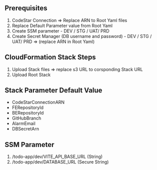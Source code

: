 Prerequisites
--------------
1) CodeStar Connection => Replace ARN to Root Yaml files
2) Replace Default Parameter value from Root Yaml
3) Create SSM parameter - DEV / STG / UAT/ PRD
4) Create Secret Manager (DB username and password) - DEV / STG / UAT/ PRD => (replace ARN in Root Yaml)

CloudFormation Stack Steps
-----------------------------
1) Upload Stack files  =>  replace s3 URL to corsponding Stack URL
2) Upload Root Stack


Stack Parameter Default Value
-----------------------------
- CodeStarConnectionARN 
- FERepositoryId
- BERepositoryId
- GitHubBranch
- AlarmEmail
- DBSecretArn

SSM Parameter
-------------
1) /todo-app/dev/VITE_API_BASE_URL (String)
2) /todo-app/dev/DATABASE_URL (Secure String)